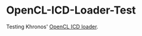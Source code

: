 # OpenCL-ICD-Loader-Test
Testing Khronos' [OpenCL ICD loader](https://github.com/KhronosGroup/OpenCL-ICD-Loader).
